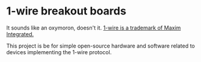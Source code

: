 # 1-wire breakout boards

It sounds like an oxymoron, doesn't it.   [1-wire is a trademark of Maxim Integrated.][1]

This project is be for simple open-source hardware and software related to devices implementing the 1-wire protocol.

[1]: https://www.maximintegrated.com/en/products/ibutton-one-wire/one-wire.html
